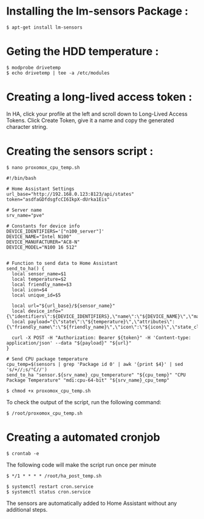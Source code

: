 # Installing the lm-sensors Package :
```
$ apt-get install lm-sensors
```
# Geting the HDD temperature :
```
$ modprobe drivetemp
$ echo drivetemp | tee -a /etc/modules
```
# Creating a long-lived access token :

In HA, click your profile at the left and scroll down to Long-Lived Access Tokens. Click Create Token, give it a name and copy the generated character string.

# Creating the sensors script : 
```
$ nano proxomox_cpu_temp.sh
```
```
#!/bin/bash

# Home Assistant Settings
url_base="http://192.168.0.123:8123/api/states"
token="asdfaGDfdsgfcCI6IkpX-dUrka1Eis"

# Server name
srv_name="pve"

# Constants for device info
DEVICE_IDENTIFIERS='["n100_server"]'
DEVICE_NAME="Intel N100"
DEVICE_MANUFACTURER="AC8-N"
DEVICE_MODEL="N100 16 512"


# Function to send data to Home Assistant
send_to_ha() {
  local sensor_name=$1
  local temperature=$2
  local friendly_name=$3
  local icon=$4
  local unique_id=$5

  local url="${url_base}/${sensor_name}"
  local device_info="{\"identifiers\":${DEVICE_IDENTIFIERS},\"name\":\"${DEVICE_NAME}\",\"manufacturer\":\"${DEVICE_MANUFACTURER}\",\"model\":\"${DEVICE_MODEL}\"}"
  local payload="{\"state\":\"${temperature}\",\"attributes\": {\"friendly_name\":\"${friendly_name}\",\"icon\":\"${icon}\",\"state_class\":\"measurement\",\"unit_of_measurement\":\"°C\",\"device_class\":\"temperature\",\"unique_id\":\"${unique_id}\"},\"device\":${device_info}}"
  
  curl -X POST -H "Authorization: Bearer ${token}" -H 'Content-type: application/json' --data "${payload}" "${url}"
}

# Send CPU package temperature
cpu_temp=$(sensors | grep 'Package id 0' | awk '{print $4}' | sed 's/+//;s/°C//')
send_to_ha "sensor.${srv_name}_cpu_temperature" "${cpu_temp}" "CPU Package Temperature" "mdi:cpu-64-bit" "${srv_name}_cpu_temp"
```
```
$ chmod +x proxomox_cpu_temp.sh
```
To check the output of the script, run the following command:
```
$ /root/proxomox_cpu_temp.sh
```
# Creating a automated cronjob
```
$ crontab -e
```
The following code will make the script run once per minute
```
$ */1 * * * * /root/ha_post_temp.sh
```
```
$ systemctl restart cron.service
$ systemctl status cron.service
```
The sensors are automatically added to Home Assistant without any additional steps.
